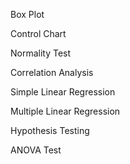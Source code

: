 
Box Plot


Control Chart


Normality Test


Correlation Analysis


Simple Linear Regression


Multiple Linear Regression


Hypothesis Testing


ANOVA Test
